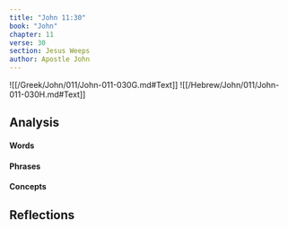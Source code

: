 ```yaml
---
title: "John 11:30"
book: "John"
chapter: 11
verse: 30
section: Jesus Weeps
author: Apostle John
---
```

![[/Greek/John/011/John-011-030G.md#Text]]
![[/Hebrew/John/011/John-011-030H.md#Text]]

## Analysis

#### Words

#### Phrases

#### Concepts

## Reflections
